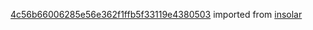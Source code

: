 [4c56b66006285e56e362f1ffb5f33119e4380503](https://github.com/insolar/insolar/commit/4c56b66006285e56e362f1ffb5f33119e4380503) imported from [insolar](https://github.com/insolar/insolar)
